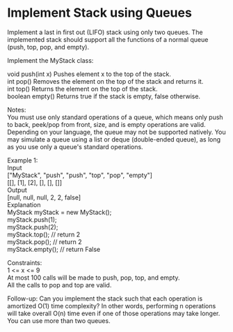 # Implement Stack using Queues

Implement a last in first out (LIFO) stack using only two queues. The implemented stack should support all the functions of a normal queue (push, top, pop, and empty).  

Implement the MyStack class:  

void push(int x) Pushes element x to the top of the stack.  
int pop() Removes the element on the top of the stack and returns it.  
int top() Returns the element on the top of the stack.  
boolean empty() Returns true if the stack is empty, false otherwise.  

Notes:  
You must use only standard operations of a queue, which means only push to back, peek/pop from front, size, and is empty operations are valid.  
Depending on your language, the queue may not be supported natively. You may simulate a queue using a list or deque (double-ended queue), as long as you use only a queue's standard operations.  
 
Example 1:  
Input  
["MyStack", "push", "push", "top", "pop", "empty"]  
[[], [1], [2], [], [], []]  
Output  
[null, null, null, 2, 2, false]  
Explanation  
MyStack myStack = new MyStack();  
myStack.push(1);  
myStack.push(2);  
myStack.top(); // return 2  
myStack.pop(); // return 2  
myStack.empty(); // return False  

Constraints:  
1 <= x <= 9  
At most 100 calls will be made to push, pop, top, and empty.  
All the calls to pop and top are valid.

Follow-up: Can you implement the stack such that each operation is amortized O(1) time complexity? In other words, performing n operations will take overall O(n) time even if one of those operations may take longer. You can use more than two queues.  